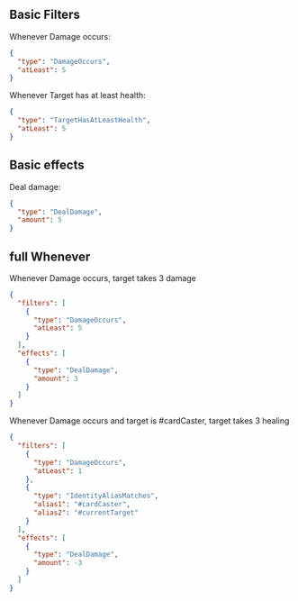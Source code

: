 ﻿
## Basic Filters

Whenever Damage occurs:
```json
{
  "type": "DamageOccurs",
  "atLeast": 5
}
```

Whenever Target has at least health:
```json
{
  "type": "TargetHasAtLeastHealth",
  "atLeast": 5
}
```

## Basic effects 

Deal damage:
```json
{
  "type": "DealDamage",
  "amount": 5
}
```


## full Whenever

Whenever Damage occurs, target takes 3 damage

```json
{
  "filters": [
    {
      "type": "DamageOccurs",
      "atLeast": 5
    }
  ],
  "effects": [
    {
      "type": "DealDamage",
      "amount": 3
    }
  ]
}
```

Whenever Damage occurs and target is #cardCaster, target takes 3 healing

```json
{
  "filters": [
    {
      "type": "DamageOccurs",
      "atLeast": 1
    },
    {
      "type": "IdentityAliasMatches",
      "alias1": "#cardCaster",
      "alias2": "#currentTarget"
    }
  ],
  "effects": [
    {
      "type": "DealDamage",
      "amount": -3
    }
  ]
}
```